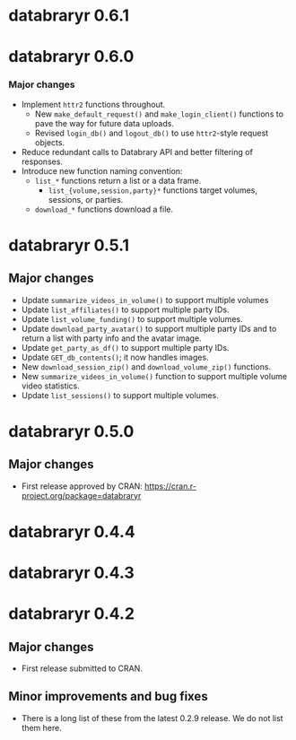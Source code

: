# databraryr 0.6.1

# databraryr 0.6.0

### Major changes

- Implement `httr2` functions throughout.
  - New `make_default_request()` and `make_login_client()` functions to pave the way for future data uploads.
  - Revised `login_db()` and `logout_db()` to use `httr2`-style request objects.
- Reduce redundant calls to Databrary API and better filtering of responses.
- Introduce new function naming convention:
  - `list_*` functions return a list or a data frame.
    - `list_{volume,session,party}*` functions target volumes, sessions, or parties.
  - `download_*` functions download a file.

# databraryr 0.5.1

## Major changes

- Update `summarize_videos_in_volume()` to support multiple volumes
- Update `list_affiliates()` to support multiple party IDs.
- Update `list_volume_funding()` to support multiple volumes.
- Update `download_party_avatar()` to support multiple party IDs and to return a list with party info and the avatar image.
- Update `get_party_as_df()` to support multiple party IDs.
- Update `GET_db_contents()`; it now handles images.
- New `download_session_zip()` and `download_volume_zip()` functions.
- New `summarize_videos_in_volume()` function to support multiple volume video statistics.
- Update `list_sessions()` to support multiple volumes.

# databraryr 0.5.0

## Major changes

- First release approved by CRAN: <https://cran.r-project.org/package=databraryr>

# databraryr 0.4.4

# databraryr 0.4.3

# databraryr 0.4.2

## Major changes

- First release submitted to CRAN.

## Minor improvements and bug fixes

- There is a long list of these from the latest 0.2.9 release. We do not list them here.
